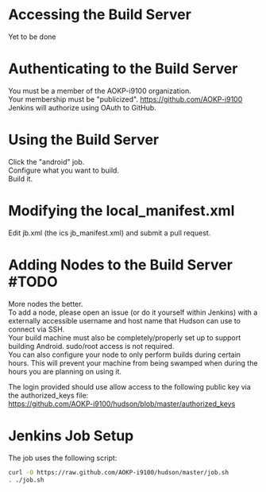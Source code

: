 # Accessing the Build Server
Yet to be done

# Authenticating to the Build Server
You must be a member of the AOKP-i9100 organization.  
Your membership must be "publicized". https://github.com/AOKP-i9100
Jenkins will authorize using OAuth to GitHub.

# Using the Build Server
Click the "android" job.  
Configure what you want to build.  
Build it.  

# Modifying the local_manifest.xml
Edit jb.xml (the ics jb_manifest.xml) and submit a pull request.  

# Adding Nodes to the Build Server #TODO
More nodes the better.  
To add a node, please open an issue (or do it yourself within Jenkins) with a externally accessible username and host name that Hudson can use to connect via SSH.  
Your build machine must also be completely/properly set up to support building Android. sudo/root access is not required.  
You can also configure your node to only perform builds during certain hours. This will prevent your machine from being swamped when during the hours you are planning on using it.  

The login provided should use allow access to the following public key via the authorized_keys file:  
https://github.com/AOKP-i9100/hudson/blob/master/authorized_keys  

# Jenkins Job Setup
The job uses the following script:

```bash
curl -O https://raw.github.com/AOKP-i9100/hudson/master/job.sh
. ./job.sh
```
